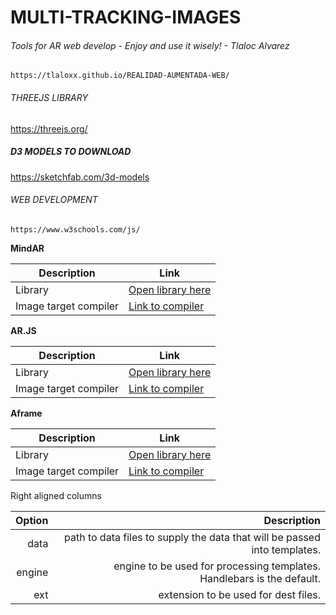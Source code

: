 # MULTI-TRACKING-IMAGES
###### Tools for AR web develop - Enjoy and use it wisely! - Tlaloc Alvarez

```
https://tlaloxx.github.io/REALIDAD-AUMENTADA-WEB/

```
###### THREEJS LIBRARY
https://threejs.org/

##### D3 MODELS TO DOWNLOAD
https://sketchfab.com/3d-models

###### WEB DEVELOPMENT
```
https://www.w3schools.com/js/

```

__MindAR__

| Description           | Link                                                                        |
| ------                | -----------                                                                 |
| Library               | [Open library here](https://hiukim.github.io/mind-ar-js-doc/)               | 
| Image target compiler | [Link to compiler](https://hiukim.github.io/mind-ar-js-doc/tools/compile/)  | 

__AR.JS__

| Description           | Link                                                          |
| ------                | -----------                                                   |
| Library               | [Open library here](https://ar-js-org.github.io/AR.js-Docs/)  | 
| Image target compiler | [Link to compiler](https://ar-js-org.github.io/studio/)       | 

__Aframe__

| Description           | Link                                                                                                                            |
| ------                | -----------                                                                                                                     |
| Library               | [Open library here](https://aframe.io/)                                                                                         | 
| Image target compiler | [Link to compiler](https://aframe.io/docs/1.3.0/introduction/visual-inspector-and-dev-tools.html#gui-tools-based-on-a-frame)    | 


Right aligned columns

| Option | Description |
| ------:| -----------:|
| data   | path to data files to supply the data that will be passed into templates. |
| engine | engine to be used for processing templates. Handlebars is the default. |
| ext    | extension to be used for dest files. |
